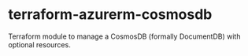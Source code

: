 # terraform-azurerm-cosmosdb
Terraform module to manage a CosmosDB (formally DocumentDB) with optional resources. 
